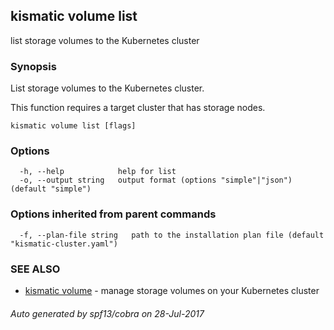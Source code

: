 ## kismatic volume list

list storage volumes to the Kubernetes cluster

### Synopsis


List storage volumes to the Kubernetes cluster.

This function requires a target cluster that has storage nodes.

```
kismatic volume list [flags]
```

### Options

```
  -h, --help            help for list
  -o, --output string   output format (options "simple"|"json") (default "simple")
```

### Options inherited from parent commands

```
  -f, --plan-file string   path to the installation plan file (default "kismatic-cluster.yaml")
```

### SEE ALSO
* [kismatic volume](kismatic_volume.md)	 - manage storage volumes on your Kubernetes cluster

###### Auto generated by spf13/cobra on 28-Jul-2017
